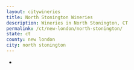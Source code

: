```yaml
---
layout: citywineries
title: North Stonington Wineries
description: Wineries in North Stonington, CT
permalink: /ct/new-london/north-stonington/
state: ct
county: new london
city: north stonington
---
```

-
